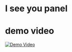 # I see you panel

# demo video

[![Demo Video](https://img.youtube.com/vi/OpRun1gIB_k/maxresdefault.jpg)](https://www.youtube.com/watch?v=OpRun1gIB_k)
